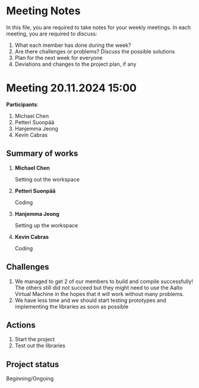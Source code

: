# Meeting Notes
In this file, you are required to take notes for your weekly meetings. 
In each meeting, you are required to discuss:

1. What each member has done during the week?
2. Are there challenges or problems? Discuss the possible solutions
3. Plan for the next week for everyone
4. Deviations and changes to the project plan, if any


# Meeting 20.11.2024 15:00

**Participants**: 
1. Michael Chen
2. Petteri Suonpää
3. Hanjemma Jeong
4. Kevin Cabras

## Summary of works
1. **Michael Chen**
   
   Setting out the workspace

2. **Petteri Suonpää**

   Coding

3. **Hanjemma Jeong**

   Setting up the workspace

4. **Kevin Cabras**

   Coding


## Challenges

1. We managed to get 2 of our members to build and compile successfully! The others still did not succeed but they might need to use the Aalto Virtual Machine in the hopes that it will work without many problems.
2. We have less time and we should start testing prototypes and implementing the libraries as soon as possible

## Actions
1. Start the project
2. Test out the libraries

## Project status 
Beginning/Ongoing